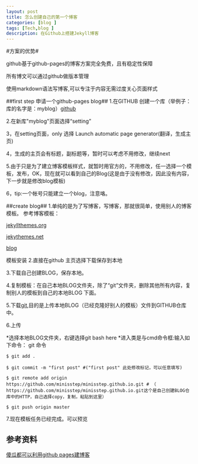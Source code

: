 ```yaml
---
layout: post
title: 怎么创建自己的第一个博客
categories: [blog ]
tags: [Tech,blog ]
description: 在Github上搭建Jekyll博客
---
```

#方案的优势#

github基于github-pages的博客方案完全免费，且有稳定性保障

所有博文可以通过github做版本管理

使用markdown语法写博客,可以专注于内容无需过度关心页面样式

##first step  申请一个github-pages blog##
1.在GITHUB 创建一个库（举例子：库的名字是：myblog）[github](https://github.com/)

2.在新库"myblog"页面选择“setting”

3，在setting页面，only 选择 Launch automatic page generator(翻译，生成主页)

4，生成的主页会有标题，副标题等，暂时可以考虑不用修改，继续next

5.由于只是为了建立博客模板样式，就暂时用官方的，不用修改，任一选择一个模板，发布，OK，现在就可以看到自己的Blog(这是由于没有修改，因此没有内容，下一步就是修改blog模板)

6，tip:一个帐号只能建立一个blog，注意咯。

##create blog##
1.单纯的是为了写博客，写博客，那就很简单，使用别人的博客模板。
 参考博客模板：

[jekyllthemes.org](http://jekyllthemes.org/)

[jekythemes.net](www.jekyllthemes.net)

[blog](https://github.com/minisstep/azeril.github.io)

模板安装
2.直接在github 主页选择下载保存到本地

3.下载自己创建BLOG，保存本地。

4.复制模板：在自己本地BLOG文件夹，除了“git”文件夹，删除其他所有内容，复制别人的模板到自己的本地BLOG 下面。

5.下载[git](https://git-for-windows.github.io/),目的是上传本地BLOG（已经克隆好别人的模板）文件到GITHUB仓库中。

6.上传
 
  *选择本地BLOG文件夹，右键选择git bash here 
  *进入类是与cmd命令框:输入如下命令：
    git 命令

    $ git add .

    $ git commit -m "first post" #("first post" 此处修改标记，可以任意填写)

    $ git remote add origin https://github.com/minisstep/minisstep.github.io.git # （ https://github.com/minisstep/minisstep.github.io.git这个是自己创建BLOG仓库中的HTTP，自己选择copy，复制，粘贴到这里）

    $ git push origin master
7.现在模板任务已经完成。可以预览



## 参考资料

[傻瓜都可以利用github pages建博客](http://cyzus.github.io/2015/06/21/github-build-blog/)